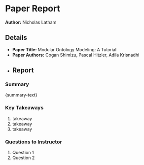 # Paper Report
**Author:** Nicholas Latham

## Details
* **Paper Title:** Modular Ontology Modeling: A Tutorial
* **Paper Authors:** Cogan Shimizu, Pascal Hitzler, Adila Krisnadhi
* ## Report

### Summary
{summary-text}

### Key Takeaways
1. takeaway
2. takeaway
3. takeaway

### Questions to Instructor
1. Question 1
2. Question 2
